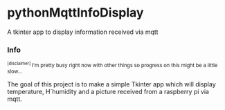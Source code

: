 # pythonMqttInfoDisplay
A tkinter app to display information received via mqtt


### Info
<sub>
  <sup>
    [disclaimer]
  </sup>
I'm pretty busy right now with other things so progress on this might be a little slow... 
</sub>
  <br>
 
The goal of this project is to make a simple Tkinter app which will display temperature, H´humidity and a picture received from a raspberry pi via mqtt.
